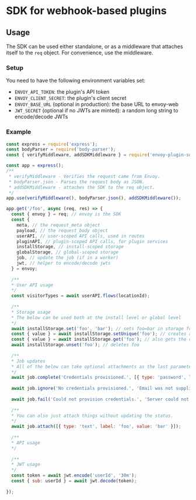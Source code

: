 # SDK for webhook-based plugins

## Usage
The SDK can be used either standalone, or as a middleware that attaches itself to the `req` object. For convenience, use the middleware.

### Setup
You need to have the following environment variables set:
- `ENVOY_API_TOKEN`: the plugin's API token
- `ENVOY_CLIENT_SECRET`: the plugin's client secret
- `ENVOY_BASE_URL` (optional in production): the base URL to envoy-web
- `JWT_SECRET` (optional if no JWTs are minted): a random long string to encode/decode JWTs 

### Example
```js
const express = require('express');
const bodyParser = require('body-parser');
const { verifyMiddleware, addSDKMiddleware } = require('envoy-plugin-sdk-nodejs');

const app = express();
/**
 * verifyMiddleware - Verifies the request came from Envoy.
 * bodyParser.json - Parses the request body as JSON.
 * addSDKMiddleware - attaches the SDK to the req object.
 */
app.use(verifyMiddleware(), bodyParser.json(), addSDKMiddleware());

app.get('/foo', async (req, res) => {
  const { envoy } = req; // envoy is the SDK
  const {
    meta, // the request_meta object
    payload, // the request_body object
    userAPI, // user-scoped API calls, used in routes 
    pluginAPI, // plugin-scoped API calls, for plugin services
    installStorage, // install-scoped storage
    globalStorage, // global-scoped storage
    job, // update the job (if in a worker)
    jwt, // helper to encode/decode jwts
  } = envoy;
  
  /**
  * User API usage
  */
  const visitorTypes = await userAPI.flows(locationId);
  
  /**
  * Storage usage
  * The below can be used both at the install level or global level
  */
  await installStorage.set('foo', 'bar'); // sets foo=bar in storage for this install
  const { value } = await installStorage.setUnique('foo'); // creates a unique value for foo and returns it
  const { value } = await installStorage.get('foo'); // also gets the current value of foo
  await installStorage.unset('foo'); // deletes foo
  
  /**
  * Job updates
  * All of the below can take optional attachments as the last parameter.
  */
  await job.complete('Credentials provisioned.', [{ type: 'password', label: 'password', value: 'password' }]);
  
  await job.ignore('No credentials provisioned.', 'Email was not supplied.');
 
  await job.fail('Could not provision credentials.', 'Server could not be reached.');
  
  /**
  * You can also just attach things without updating the status. 
  */
  await job.attach([{ type: 'text', label: 'foo', value: 'bar' }]);
  
  /**
  * API usage
  */
  
  /**
  * JWT usage 
  */
  const token = await jwt.encode('userId', '30m');
  const { sub: userId } = await jwt.decode(token);
  
});
```
